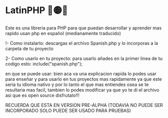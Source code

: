 # LatinPHP 🔴🟡🔴
Este es una libreria para PHP para que puedan desarrollar y aprender mas rapido usan php en español (medianamente traducido)

!- Como instalarlo:
descargas el archivo Spanish.php y lo incorporas a la carpeta de tu proyecto

2- Como usarlo en tu proyecto:
para usarlo añades en la primer linea de tu codigo esto: include("spanish.php");

en que se puede usar: bien aca va una explicacion rapida lo podes usar para enseñar y para usarlo en tus proyectos mas rapidamente ya que este seria tu idioma nativo y por lo tanto el que mas entiendes osea se te resultaria mas facil, tambien lo podes modificar ya que yo te di el archivo asi que es open source disfrutalo!!!

RECUERDA QUE ESTA EN VERSION PRE-ALPHA (TODAVIA NO PUEDE SER INCORPORADO SOLO PUEDE SER USADO PARA PRUEBAS)
